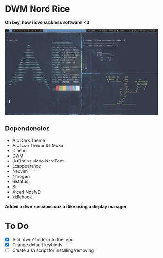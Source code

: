 # DWM Nord Rice
**Oh boy, how i love suckless software! <3**

![dwm_nord](https://github.com/koidfas/dwm-nord-rice/blob/main/dwm_nord.png)

## Dependencies
  * Arc Dark Theme
  * Arc Icon Theme && Moka
  * Dmenu
  * DWM
  * JetBrains Mono NerdFont
  * Lxappearance
  * Neovim
  * Nitrogen 
  * Slstatus
  * St
  * Xfce4 NotifyD
  * xidlehook

**Added a dwm sessions cuz a i like using a display manager**

# To Do 
- [x]   Add .dwm/ folder into the repo
- [x]   Change default keybinds
- [ ]   Create a sh script for installing/removing
